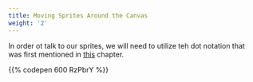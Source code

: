 ```yaml
---
title: Moving Sprites Around the Canvas
weight: '2'
---
```


In order ot talk to our sprites, we will need to utilize teh dot notation that was first mentioned in [this](https://pdm.lsupathways.org/1_introtocoding/3_reuseitwithmodularcode/2_lesson_2/) chapter.


{{% codepen 600 RzPbrY %}}
